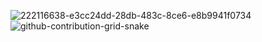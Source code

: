 ![222116638-e3cc24dd-28db-483c-8ce6-e8b9941f0734](https://github.com/Memes1125/memes/assets/73619063/2ead7317-70a8-4d2f-b934-14787dd80d67)
![github-contribution-grid-snake](https://github.com/Memes1125/memes/assets/73619063/6ceef44c-a645-406f-ac2a-4c81706108ea)

